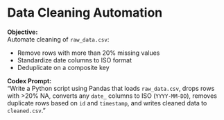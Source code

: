 # Data Cleaning Automation

**Objective:**  
Automate cleaning of `raw_data.csv`:
- Remove rows with more than 20% missing values
- Standardize date columns to ISO format
- Deduplicate on a composite key

**Codex Prompt:**  
“Write a Python script using Pandas that loads `raw_data.csv`, drops rows with >20% NA, converts any `date_` columns to ISO (`YYYY-MM-DD`), removes duplicate rows based on `id` and `timestamp`, and writes cleaned data to `cleaned.csv`.”

